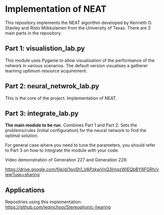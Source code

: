 # Implementation of NEAT
This repository implements the NEAT algorithm developed by Kenneth O. Stanley and Risto Miikkulainen from the University of Texas. There are 3 main parts in the repository.

## Part 1: visualistion_lab.py ##
This module uses Pygame to allow visualisation of the performance of the network in various scenarios. The default version visualises a gatherer learning optimum resource acquirement.

## Part 2: neural_netwrok_lab.py ##
This is the core of the project. Implementation of NEAT.

## Part 3: integrate_lab.py ##
**The main module to be run.** Combines Part 1 and Part 2. Sets the problems/rules (initial configuration) for the neural network to find the optimal solution.

For general case where you need to tune the parameters, you should refer to Part 3 on how to integrate the module with your code.

Video demonstration of Generation 227 and Generation 228:

https://drive.google.com/file/d/1poSh1_VAPzkwVnQ3ImqzWIEQbBY8FGRh/view?usp=sharing

## Applications ##
Repositries using this implementation:
https://github.com/jeqinchooi/Stereophonic-hearing
